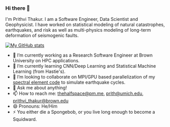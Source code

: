 ### Hi there 👋

<!--
**thehalfspace/thehalfspace** is a ✨ _special_ ✨ repository because its `README.md` (this file) appears on your GitHub profile.
-->

I'm Prithvi Thakur. I am a Software Engineer, Data Scientist and Geophysicist. I have worked on statistical modeling of natural catastrophes, earthquakes, and risk as well as multi-physics modeling of long-term deformation of seismogenic faults. 

[![My GitHub stats](https://github-readme-stats.vercel.app/api?username=thehalfspace)](https://github.com/anuraghazra/github-readme-stats)


- 🔭 I’m currently working as a Research Software Engineer at Brown University on HPC applications.
- 🌱 I’m currently learning CNN/Deep Learning and Statistical Machine Learning (from Hastie's).
- 👯 I’m looking to collaborate on MPI/GPU based parallelization of my [spectral element code](https://github.com/thehalfspace/seas-seme) to simulate earthquake cycles.
- 💬 Ask me about anything!
- 📫 How to reach me: thehalfspace@pm.me, prith@umich.edu, prithvi_thakur@brown.edu
- 😄 Pronouns: He/Him
- ⚡ You either die a Spongebob, or you live long enough to become a Squidward.

